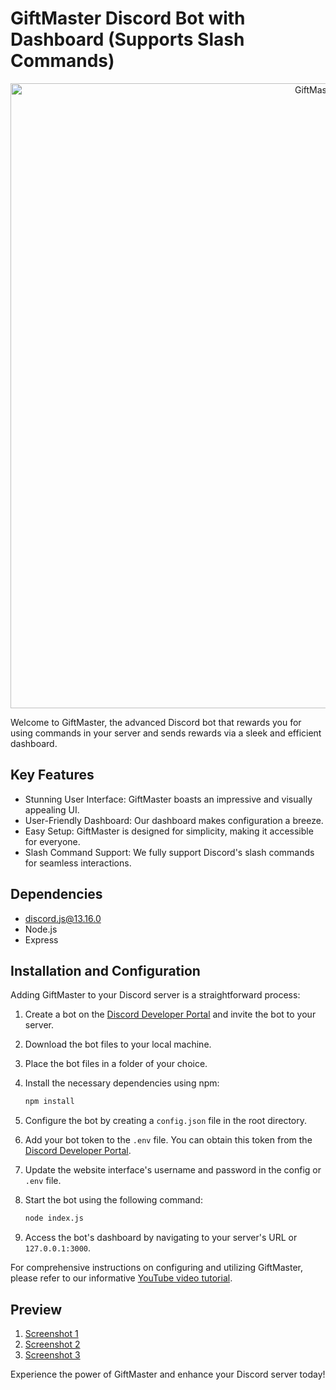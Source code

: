 # GiftMaster Discord Bot with Dashboard (Supports Slash Commands)

<p align="center">
  <img src="https://cdn.discordapp.com/attachments/1134114615962390581/1155449484071927858/GIFTMASTER-9-24-2023.png" alt="GiftMaster Logo" width="1000"/>
</p>

Welcome to GiftMaster, the advanced Discord bot that rewards you for using commands in your server and sends rewards via a sleek and efficient dashboard.

## Key Features

- Stunning User Interface: GiftMaster boasts an impressive and visually appealing UI.
- User-Friendly Dashboard: Our dashboard makes configuration a breeze.
- Easy Setup: GiftMaster is designed for simplicity, making it accessible for everyone.
- Slash Command Support: We fully support Discord's slash commands for seamless interactions.

## Dependencies

- [discord.js@13.16.0](https://discord.js.org/#/)
- Node.js
- Express

## Installation and Configuration

Adding GiftMaster to your Discord server is a straightforward process:

1. Create a bot on the [Discord Developer Portal](https://discord.com/developers/applications) and invite the bot to your server.

2. Download the bot files to your local machine.

3. Place the bot files in a folder of your choice.

4. Install the necessary dependencies using npm:
   ```bash
   npm install
   ```

5. Configure the bot by creating a `config.json` file in the root directory.

6. Add your bot token to the `.env` file. You can obtain this token from the [Discord Developer Portal](https://discord.com/developers/applications).

7. Update the website interface's username and password in the config or `.env` file.

8. Start the bot using the following command:
   ```bash
   node index.js
   ```

9. Access the bot's dashboard by navigating to your server's URL or `127.0.0.1:3000`.

For comprehensive instructions on configuring and utilizing GiftMaster, please refer to our informative [YouTube video tutorial](example.com).

## Preview

1. [Screenshot 1](example.com)
2. [Screenshot 2](example.com)
3. [Screenshot 3](example.com)

Experience the power of GiftMaster and enhance your Discord server today!
